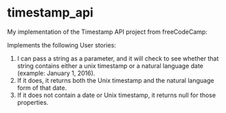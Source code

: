 # timestamp_api
My implementation of the Timestamp API project from freeCodeCamp:

Implements the following User stories:
1. I can pass a string as a parameter, and it will check to see whether that string contains either a unix timestamp or a natural language date (example: January 1, 2016).
2. If it does, it returns both the Unix timestamp and the natural language form of that date.
3. If it does not contain a date or Unix timestamp, it returns null for those properties.
